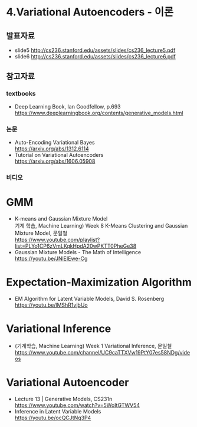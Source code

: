 # 4.Variational Autoencoders - 이론
## 발표자료
  + slide5 http://cs236.stanford.edu/assets/slides/cs236_lecture5.pdf
  + slide6 http://cs236.stanford.edu/assets/slides/cs236_lecture6.pdf

## 참고자료
### textbooks
  + Deep Learning Book, Ian Goodfellow, p.693 <br/>
  https://www.deeplearningbook.org/contents/generative_models.html
  
### 논문
  + Auto-Encoding Variational Bayes <br/>
  https://arxiv.org/abs/1312.6114
  + Tutorial on Variational Autoencoders <br/>
  https://arxiv.org/abs/1606.05908
  
### 비디오
# GMM
  + K-means and Gaussian Mixture Model <br/>
  기계 학습, Machine Learning) Week 8 K-Means Clustering and Gaussian Mixture Model, 문일철 <br/>
  https://www.youtube.com/playlist?list=PLYo1CP6zVmLKqkHpdA20wPKTT0PheGe38
  + Gaussian Mixture Models - The Math of Intelligence <br/>
  https://youtu.be/JNlEIEwe-Cg
  
# Expectation-Maximization Algorithm
  + EM Algorithm for Latent Variable Models, David S. Rosenberg <br/>
  https://youtu.be/lMShR1vjbUo
   
# Variational Inference 
  + (기계학습, Machine Learning) Week 1 Variational Inference, 문일철 <br/>
  https://www.youtube.com/channel/UC9caTTXVw19PtY07es58NDg/videos
  
# Variational Autoencoder <br/>
  + Lecture 13 | Generative Models, CS231n <br/>
  https://www.youtube.com/watch?v=5WoItGTWV54
  + Inference in Latent Variable Models <br/>
  https://youtu.be/ocQCJtNq3P4
  

